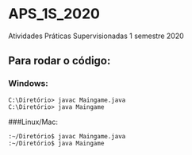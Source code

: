 # APS_1S_2020
 Atividades Práticas Supervisionadas 1 semestre 2020

## Para rodar o código:

### Windows:
```
C:\Diretório> javac Maingame.java
C:\Diretório> java Maingame
```
###Linux/Mac:
```
:~/Diretório$ javac Maingame.java
:~/Diretório$ java Maingame
```

